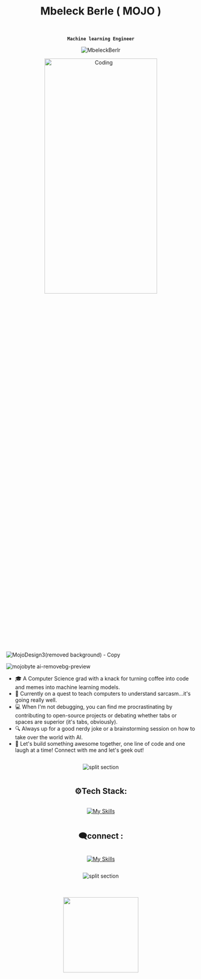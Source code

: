 <div align ="center" style="text-align: center;">
<h1> Mbeleck Berle ( MOJO ) </h1> <br/>
  
**`Machine learning Engineer`**
</div>



<p align="center"> <img src="https://komarev.com/ghpvc/?username=MbeleckBerle&label=Profile%20views&color=E0245E&style=flat" alt="MbeleckBerlr" /> 

<div align ="center" style="text-align: center;">
  <img alt="Coding" width="300" height="40%" src="https://gist.githubusercontent.com/vininjr/d29bb07bdadb41e4b0923bc8fa748b1a/raw/88f20c9d749d756be63f22b09f3c4ac570bc5101/programming.gif">
</div>

![MojoDesign3(removed background) - Copy](https://github.com/MbeleckBerle/MbeleckBerle/assets/91129216/83cf9f32-f370-4243-a16f-74348540ab98)


![mojobyte ai-removebg-preview](https://github.com/user-attachments/assets/baa3715c-1583-4ae3-9f10-5a0c5c81e0c5)


<ul>
<li> 🎓 A Computer Science grad with a knack for turning coffee into code and memes into machine learning models.</li>
<li> 🧠 Currently on a quest to teach computers to understand sarcasm...it's going really well.</li>
<li> 💻 When I'm not debugging, you can find me procrastinating by contributing to open-source projects or debating whether tabs or spaces are superior (it's tabs, obviously).</li>
<li> 🔍 Always up for a good nerdy joke or a brainstorming session on how to take over the world with AI.</li>
<li> 🚀 Let's build something awesome together, one line of code and one laugh at a time! Connect with me and let's geek out!</li>
</ul>

<div align ="center" style="display: flex; flex-direction: column;">

![split section](https://github.com/user-attachments/assets/4a8b3f90-8837-4a67-bf4e-7d75f90b50b9)
<h2 align="center">⚙Tech Stack:</h2>

[![My Skills](https://skillicons.dev/icons?i=tensorflow,pytorch,python,qt,mysql,sqlite,mongodb,html,css,js,react,nodejs,graphql&theme=dark)](https://skillicons.dev)

<h2  align ="center" >🗨connect :</h2>

  
[![My Skills](https://skillicons.dev/icons?i=linkedin&theme=dark)](https://www.linkedin.com/in/mbeleck-b-7a9818255/)



![split section](https://github.com/user-attachments/assets/4a8b3f90-8837-4a67-bf4e-7d75f90b50b9)

</div>

<div align ="center" style="display: flex; flex-direction: column;">
    <br/>
    <br />
    <a><img height=200 src="https://github-readme-streak-stats.herokuapp.com/?user=MbeleckBerle&theme=dracula" /></a>
    <br />
</div>



<!-- <img width="500" src="https://metrics.lecoq.io/CHR-onicles" alt="Github Metrics"> -->

